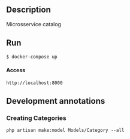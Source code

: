 ## Description

Microsservice catalog

## Run

```bash
$ docker-compose up
```

#### Access

```
http://localhost:8000
```

## Development annotations 

### Creating Categories

```shell
php artisan make:model Models/Category --all
```
